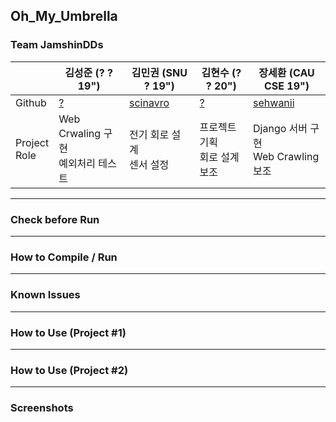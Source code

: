 ## Oh_My_Umbrella

### Team JamshinDDs

|                    | 김성준 (? ? 19")                             | 김민권 (SNU ? 19")                               | 김현수 (? ? 20")                     | 장세환 (CAU CSE 19")                       |
|--------------------|-----------------------------------------------|-------------------------------------------------|---------------------------------------|-----------------------------------------|
| Github             | [?](?)     | [scinavro](https://github.com/scinavro) | [?](?) | [sehwanii](https://github.com/sehwanii) |
| Project<br>Role | Web Crwaling 구현 <br> 예외처리 테스트 | 전기 회로 설계 <br> 센서 설정        | 프로젝트 기획 <br> 회로 설계 보조 | Django 서버 구현 <br> Web Crawling 보조     |

---

### Check before Run

---

### How to Compile / Run

---

### Known Issues

---

### How to Use (Project #1)

---

### How to Use (Project #2)

---

### Screenshots

